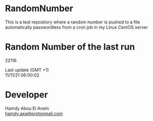 # RandomNumber    
This is a test repository where a random number is pushed to a file automatically passwordless from a cron job in my Linux CentOS server    
# Random Number of the last run   
22116
      
Last update (GMT +1)    
11/11/21 06:00:02
# Developer    
Hamdy Abou El Anein   
hamdy.aea@protonmail.com
